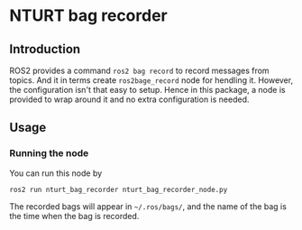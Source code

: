# NTURT bag recorder

## Introduction

ROS2 provides a command `ros2 bag record` to record messages from topics. And it in terms create `ros2bage_record` node for hendling it. However, the configuration isn't that easy to setup. Hence in this package, a node is provided to wrap around it and no extra configuration is needed.

## Usage

### Running the node

You can run this node by

```shell=
ros2 run nturt_bag_recorder nturt_bag_recorder_node.py
```

The recorded bags will appear in `~/.ros/bags/`, and the name of the bag is the time when the bag is recorded.
